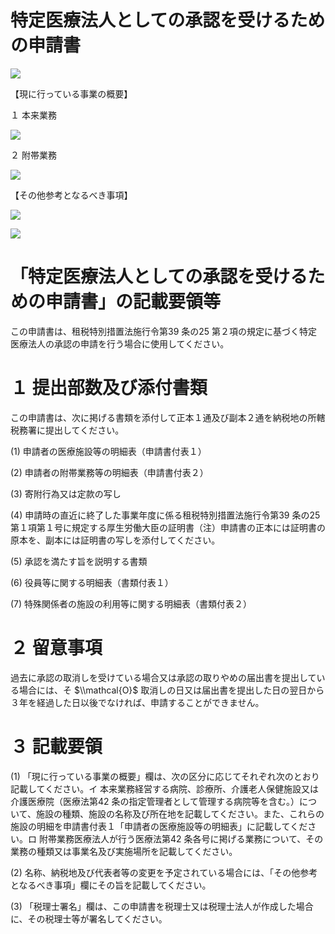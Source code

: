 # 特定医療法人としての承認を受けるための申請書

![](https://www.nta.go.jp/tmp/e744f575-074f-4c90-9f65-0764cdad1f6e/images/68a9e2b4e378d25a13c78369aec0fae90f084a3a4d95c45879f688040bb1e151.jpg)

【現に行っている事業の概要】

１ 本来業務

![](https://www.nta.go.jp/tmp/e744f575-074f-4c90-9f65-0764cdad1f6e/images/4e755dabe9ac7947d32741f3fec00a538dc97170ce2fc933ee9e2584ce9aa740.jpg)

２ 附帯業務

![](https://www.nta.go.jp/tmp/e744f575-074f-4c90-9f65-0764cdad1f6e/images/f789114d2618df3d6556233992275d73692aa6709da33a50db073dd3c4da7376.jpg)

【その他参考となるべき事項】

![](https://www.nta.go.jp/tmp/e744f575-074f-4c90-9f65-0764cdad1f6e/images/2eead4eaff852cda77607080e3c5c078b94c351a067eaea5ff57e5aad95e25b6.jpg)

![](https://www.nta.go.jp/tmp/e744f575-074f-4c90-9f65-0764cdad1f6e/images/dbe356a10c85d06480695f1d958c4afeaf46fce31edc3ffee03331963a479076.jpg)

# 「特定医療法人としての承認を受けるための申請書」の記載要領等

この申請書は、租税特別措置法施行令第39 条の25 第２項の規定に基づく特定医療法人の承認の申請を行う場合に使用してください。

# １ 提出部数及び添付書類

この申請書は、次に掲げる書類を添付して正本１通及び副本２通を納税地の所轄税務署に提出してください。

(1) 申請者の医療施設等の明細表（申請書付表１）

(2) 申請者の附帯業務等の明細表（申請書付表２）

(3) 寄附行為又は定款の写し

(4) 申請時の直近に終了した事業年度に係る租税特別措置法施行令第39 条の25 第１項第１号に規定する厚生労働大臣の証明書（注）申請書の正本には証明書の原本を、副本には証明書の写しを添付してください。

(5) 承認を満たす旨を説明する書類

(6) 役員等に関する明細表（書類付表１）

(7) 特殊関係者の施設の利用等に関する明細表（書類付表２）

# ２ 留意事項

過去に承認の取消しを受けている場合又は承認の取りやめの届出書を提出している場合には、そ $\\mathcal{O}$ 取消しの日又は届出書を提出した日の翌日から３年を経過した日以後でなければ、申請することができません。

# ３ 記載要領

(1) 「現に行っている事業の概要」欄は、次の区分に応じてそれぞれ次のとおり記載してください。イ 本来業務経営する病院、診療所、介護老人保健施設又は介護医療院（医療法第42 条の指定管理者として管理する病院等を含む。）について、施設の種類、施設の名称及び所在地を記載してください。また、これらの施設の明細を申請書付表１「申請者の医療施設等の明細表」に記載してください。ロ 附帯業務医療法人が行う医療法第42 条各号に掲げる業務について、その業務の種類又は事業名及び実施場所を記載してください。

(2) 名称、納税地及び代表者等の変更を予定されている場合には、「その他参考となるべき事項」欄にその旨を記載してください。

(3) 「税理士署名」欄は、この申請書を税理士又は税理士法人が作成した場合に、その税理士等が署名してください。